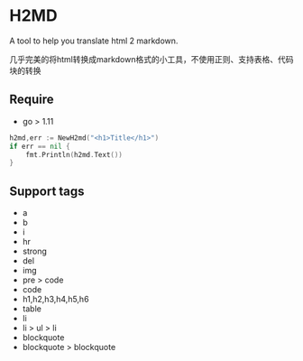 # H2MD

A tool to help you translate html 2 markdown.
 
几乎完美的将html转换成markdown格式的小工具，不使用正则、支持表格、代码块的转换

## Require

- go > 1.11

```go
h2md,err := NewH2md("<h1>Title</h1>")
if err == nil {
    fmt.Println(h2md.Text())
}
```

## Support tags

- a
- b
- i
- hr
- strong
- del
- img
- pre > code
- code 
- h1,h2,h3,h4,h5,h6
- table
- li
- li > ul > li
- blockquote
- blockquote > blockquote

